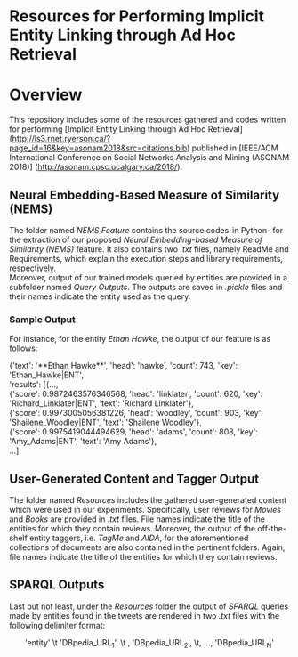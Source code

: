 # Resources for Performing Implicit Entity Linking through Ad Hoc Retrieval

# Overview
This repository includes some of the resources gathered and codes written for performing [Implicit Entity Linking through Ad Hoc Retrieval] (http://ls3.rnet.ryerson.ca/?page_id=16&key=asonam2018&src=citations.bib) published in [IEEE/ACM International Conference on Social Networks Analysis and Mining (ASONAM 2018)] (http://asonam.cpsc.ucalgary.ca/2018/).

## Neural Embedding-Based Measure of Similarity (NEMS)
The folder named *NEMS Feature* contains the source codes-in Python- for the extraction of our proposed *Neural Embedding-based Measure of Similarity (NEMS)* feature. It also contains two *.txt* files, namely ReadMe and Requirements, which explain the execution steps and library requirements, respectively.<br>
Moreover, output of our trained models queried by entities are provided in a subfolder named *Query Outputs*. The outputs are saved in *.pickle* files and their names indicate the entity used as the query.

### Sample Output
For instance, for the entity *Ethan Hawke*, the output of our feature is as follows: 
<p allign="center">
{'text': '**Ethan Hawke**', 'head': 'hawke', 'count': 743, 'key': 'Ethan_Hawke|ENT', <br>
'results': [{...,<br>
{'score': 0.9872463576346568, 'head': 'linklater', 'count': 620, 'key': 'Richard_Linklater|ENT', 'text': 'Richard Linklater'}, <br> 
{'score': 0.9973005056381226, 'head': 'woodley', 'count': 903, 'key': 'Shailene_Woodley|ENT', 'text': 'Shailene Woodley'}, <br>
{'score': 0.9975419044494629, 'head': 'adams', 'count': 808, 'key': 'Amy_Adams|ENT', 'text': 'Amy Adams'}, <br>
...]<br>
</p>

## User-Generated Content and Tagger Output
The folder named *Resources* includes the gathered user-generated content which were used in our experiments. Specifically, user reviews for *Movies* and *Books* are provided in *.txt* files. File names indicate the title of the entities for which they contain reviews. Moreover, the output of the off-the-shelf entity taggers, i.e. *TagMe* and *AIDA*, for the aforementioned collections of documents are also contained in the pertinent folders. Again, file names indicate the title of the entities for which they contain reviews.

## SPARQL Outputs
Last but not least, under the *Resources* folder the output of *SPARQL* queries made by entities found in the tweets are rendered in two *.txt* files with the following delimiter format: 


<p align="center">
'entity' \t 'DBpedia_URL<sub>1</sub>', \t , 'DBpedia_URL<sub>2</sub>', \t, ..., 'DBpedia_URL<sub>N</sub>'
</p>


